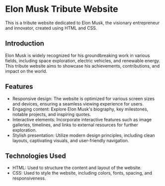 # Elon Musk Tribute Website

This is a tribute website dedicated to Elon Musk, the visionary entrepreneur and innovator, created using HTML and CSS.

## Introduction

Elon Musk is widely recognized for his groundbreaking work in various fields, including space exploration, electric vehicles, and renewable energy. This tribute website aims to showcase his achievements, contributions, and impact on the world.

## Features

- Responsive design: The website is optimized for various screen sizes and devices, ensuring a seamless viewing experience for users.
- Engaging content: Explore Elon Musk's biography, key milestones, notable projects, and inspiring quotes.
- Interactive elements: Incorporate interactive features such as image galleries, timelines, and links to external resources for further exploration.
- Stylish presentation: Utilize modern design principles, including clean layouts, captivating visuals, and user-friendly navigation.

## Technologies Used

- HTML: Used to structure the content and layout of the website.
- CSS: Used to style the website, including colors, fonts, spacing, and responsiveness.
